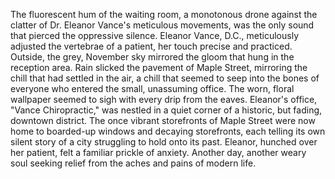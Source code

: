 The fluorescent hum of the waiting room, a monotonous drone against the clatter of Dr. Eleanor Vance's meticulous movements, was the only sound that pierced the oppressive silence.  Eleanor Vance, D.C., meticulously adjusted the vertebrae of a patient, her touch precise and practiced. Outside, the grey, November sky mirrored the gloom that hung in the reception area.  Rain slicked the pavement of Maple Street, mirroring the chill that had settled in the air, a chill that seemed to seep into the bones of everyone who entered the small, unassuming office.  The worn, floral wallpaper seemed to sigh with every drip from the eaves.  Eleanor's office, "Vance Chiropractic," was nestled in a quiet corner of a historic, but fading, downtown district.  The once vibrant storefronts of Maple Street were now home to boarded-up windows and decaying storefronts, each telling its own silent story of a city struggling to hold onto its past.  Eleanor, hunched over her patient, felt a familiar prickle of anxiety.  Another day, another weary soul seeking relief from the aches and pains of modern life.
